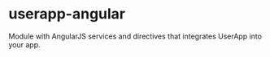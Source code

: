 userapp-angular
===============

Module with AngularJS services and directives that integrates UserApp into your app.
